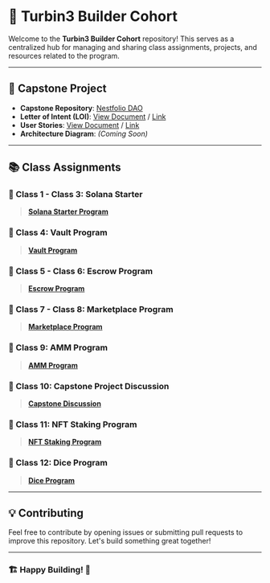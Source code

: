 # 🚀 Turbin3 Builder Cohort

Welcome to the **Turbin3 Builder Cohort** repository! This serves as a centralized hub for managing and sharing class assignments, projects, and resources related to the program.

---

## 📌 Capstone Project

- **Capstone Repository**: [Nestfolio DAO](https://github.com/4rjunc/nestfolio/)
- **Letter of Intent (LOI)**: [View Document](https://docs.google.com/document/d/1eqb1L-k3_BGJH78C4hm93Ho8nJ6oOwfgNqNfH212U6M/edit?tab=t.0) / [Link](https://solana-turbin3.github.io/Q1_25_Builder_AvhiMaz/docs/LOI.html)
- **User Stories**: [View Document](https://docs.google.com/document/d/1ZQPu2TxbBhLUpNtphhLAHh3od6hKzoxPjCG04ynyfmo/edit?tab=t.0) / [Link](https://solana-turbin3.github.io/Q1_25_Builder_AvhiMaz/docs/user_story.html)
- **Architecture Diagram**: *(Coming Soon)*

---

## 📚 Class Assignments

### 🔹 Class 1 - Class 3: Solana Starter
> **[Solana Starter Program](https://github.com/solana-turbin3/Q1_25_Builder_AvhiMaz/tree/main/solana-starter)**

### 🔹 Class 4: Vault Program
> **[Vault Program](https://github.com/solana-turbin3/Q1_25_Builder_AvhiMaz/tree/main/vault)**

### 🔹 Class 5 - Class 6: Escrow Program
> **[Escrow Program](https://github.com/solana-turbin3/Q1_25_Builder_AvhiMaz/tree/main/escrow)**

### 🔹 Class 7 - Class 8: Marketplace Program
> **[Marketplace Program](https://github.com/solana-turbin3/Q1_25_Builder_AvhiMaz/tree/main/marketplace)**

### 🔹 Class 9: AMM Program
> **[AMM Program](https://github.com/solana-turbin3/Q1_25_Builder_AvhiMaz/tree/main/amm)**

### 🔹 Class 10: Capstone Project Discussion
> **[Capstone Discussion](https://github.com/4rjunc/nestfolio/tree/c86efa6624719ac90e7ac962470176e1f1fab07a)**

### 🔹 Class 11: NFT Staking Program
> **[NFT Staking Program](https://github.com/solana-turbin3/Q1_25_Builder_AvhiMaz/tree/main/nft-staking)**

### 🔹 Class 12: Dice Program
> **[Dice Program](https://github.com/solana-turbin3/Q1_25_Builder_AvhiMaz/tree/main/dice)**

---

## 💡 Contributing
Feel free to contribute by opening issues or submitting pull requests to improve this repository. Let's build something great together!

---

### 🏗️ Happy Building! 🚀
